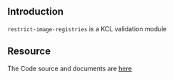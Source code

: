 ## Introduction

`restrict-image-registries` is a KCL validation module

## Resource

The Code source and documents are [here](https://github.com/kcl-lang/artifacthub/tree/main/restrict-image-registries)
